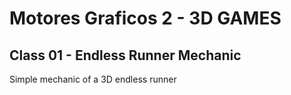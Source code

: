 # Motores Graficos 2 - 3D GAMES

## Class 01 - Endless Runner Mechanic

Simple mechanic of a 3D endless runner
